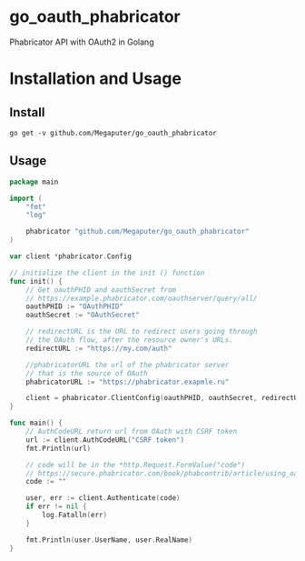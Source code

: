 # go_oauth_phabricator
Phabricator API with OAuth2 in Golang

Installation and Usage
=============


Install
---------------
    go get -v github.com/Megaputer/go_oauth_phabricator

Usage
---------------

    

```go
package main

import (
	"fmt"
	"log"

	phabricator "github.com/Megaputer/go_oauth_phabricator"
)

var client *phabricator.Config

// initialize the client in the init () function
func init() {
	// Get oauthPHID and oauthSecret from
	// https://example.phabricator.com/oauthserver/query/all/
	oauthPHID := "OAuthPHID"
	oauthSecret := "OAuthSecret"

	// redirectURL is the URL to redirect users going through
	// the OAuth flow, after the resource owner's URLs.
	redirectURL := "https://my.com/auth"

	//phabricatorURL the url of the phabricator server
	// that is the source of OAuth
	phabricatorURL := "https://phabricator.exapmle.ru"

	client = phabricator.ClientConfig(oauthPHID, oauthSecret, redirectURL, phabricatorURL)
}

func main() {
	// AuthCodeURL return url from OAuth with CSRF token
	url := client.AuthCodeURL("CSRF token")
	fmt.Println(url)

	// code will be in the *http.Request.FormValue("code")
	// https://secure.phabricator.com/book/phabcontrib/article/using_oauthserver/
	code := ""

	user, err := client.Authenticate(code)
	if err != nil {
		log.Fatalln(err)
	}

	fmt.Println(user.UserName, user.RealName)
}

```